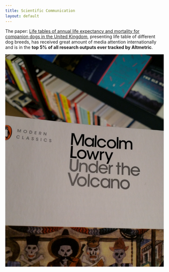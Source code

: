 ```yaml
---
title: Scientific Communication 
layout: default
---
```


The paper: [Life tables of annual life expectancy and mortality for companion dogs in the United Kingdom](https://www.nature.com/articles/s41598-022-10341-6), presenting life table of different dog breeds, has received great amount of media attention internationally and is in the **top 5% of all research outputs ever tracked by Altmetric**. 


![Book logo](test.jpg)
